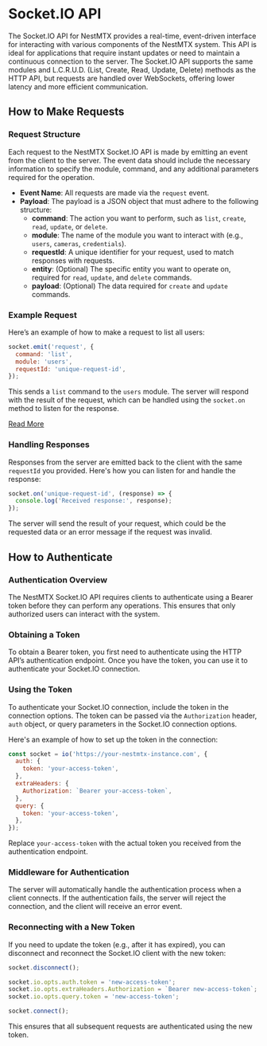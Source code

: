 # Socket.IO API

The Socket.IO API for NestMTX provides a real-time, event-driven interface for interacting with various components of the NestMTX system. This API is ideal for applications that require instant updates or need to maintain a continuous connection to the server. The Socket.IO API supports the same modules and L.C.R.U.D. (List, Create, Read, Update, Delete) methods as the HTTP API, but requests are handled over WebSockets, offering lower latency and more efficient communication.

## How to Make Requests

### Request Structure

Each request to the NestMTX Socket.IO API is made by emitting an event from the client to the server. The event data should include the necessary information to specify the module, command, and any additional parameters required for the operation.

- **Event Name**: All requests are made via the `request` event.
- **Payload**: The payload is a JSON object that must adhere to the following structure:
  - **command**: The action you want to perform, such as `list`, `create`, `read`, `update`, or `delete`.
  - **module**: The name of the module you want to interact with (e.g., `users`, `cameras`, `credentials`).
  - **requestId**: A unique identifier for your request, used to match responses with requests.
  - **entity**: (Optional) The specific entity you want to operate on, required for `read`, `update`, and `delete` commands.
  - **payload**: (Optional) The data required for `create` and `update` commands.

### Example Request

Here’s an example of how to make a request to list all users:

```javascript
socket.emit('request', {
  command: 'list',
  module: 'users',
  requestId: 'unique-request-id',
});
```

This sends a `list` command to the `users` module. The server will respond with the result of the request, which can be handled using the `socket.on` method to listen for the response.

[Read More](/apis/structure)

### Handling Responses

Responses from the server are emitted back to the client with the same `requestId` you provided. Here's how you can listen for and handle the response:

```javascript
socket.on('unique-request-id', (response) => {
  console.log('Received response:', response);
});
```

The server will send the result of your request, which could be the requested data or an error message if the request was invalid.

## How to Authenticate

### Authentication Overview

The NestMTX Socket.IO API requires clients to authenticate using a Bearer token before they can perform any operations. This ensures that only authorized users can interact with the system.

### Obtaining a Token

To obtain a Bearer token, you first need to authenticate using the HTTP API’s authentication endpoint. Once you have the token, you can use it to authenticate your Socket.IO connection.

### Using the Token

To authenticate your Socket.IO connection, include the token in the connection options. The token can be passed via the `Authorization` header, `auth` object, or query parameters in the Socket.IO connection options.

Here's an example of how to set up the token in the connection:

```javascript
const socket = io('https://your-nestmtx-instance.com', {
  auth: {
    token: 'your-access-token',
  },
  extraHeaders: {
    Authorization: `Bearer your-access-token`,
  },
  query: {
    token: 'your-access-token',
  },
});
```

Replace `your-access-token` with the actual token you received from the authentication endpoint.

### Middleware for Authentication

The server will automatically handle the authentication process when a client connects. If the authentication fails, the server will reject the connection, and the client will receive an error event.

### Reconnecting with a New Token

If you need to update the token (e.g., after it has expired), you can disconnect and reconnect the Socket.IO client with the new token:

```javascript
socket.disconnect();

socket.io.opts.auth.token = 'new-access-token';
socket.io.opts.extraHeaders.Authorization = `Bearer new-access-token`;
socket.io.opts.query.token = 'new-access-token';

socket.connect();
```

This ensures that all subsequent requests are authenticated using the new token.
